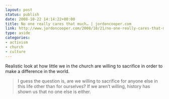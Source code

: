 ```yaml
---
layout: post
status: publish
date: 2008-10-22 14:14:22+00:00
title: No one really cares that much… | jordoncooper.com
link: http://www.jordoncooper.com/2008/10/21/no-one-really-cares-that-much/
type: aside
categories:
- activism
- church
- culture
---
```


Realistic look at how little we in the church are willing to sacrifice in order to make a difference in the world.

> I guess the question is, are we willing to sacrifice for anyone else in this life other than for ourselves?  If we aren’t willing, history has shown us that no one else is either.